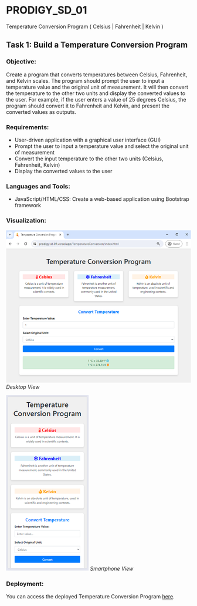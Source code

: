 # PRODIGY_SD_01
Temperature Conversion Program ( Celsius | Fahrenheit | Kelvin )

## Task 1: Build a Temperature Conversion Program

### Objective:

Create a program that converts temperatures between Celsius, Fahrenheit, and Kelvin scales. The program should prompt the user to input a temperature value and the original unit of measurement. It will then convert the temperature to the other two units and display the converted values to the user. For example, if the user enters a value of 25 degrees Celsius, the program should convert it to Fahrenheit and Kelvin, and present the converted values as outputs.

### Requirements:

- User-driven application with a graphical user interface (GUI)
- Prompt the user to input a temperature value and select the original unit of measurement
- Convert the input temperature to the other two units (Celsius, Fahrenheit, Kelvin)
- Display the converted values to the user

### Languages and Tools:

- JavaScript/HTML/CSS: Create a web-based application using Bootstrap framework

### Visualization:

![Visualization 1](images/desktop_view.png)
*Desktop View*

![Visualization 2](images/smartphone_view.png)
*Smartphone View*

### Deployment:

You can access the deployed Temperature Conversion Program [here](https://prodigy-sd-01.vercel.app/TemperatureConversion/index.html).
